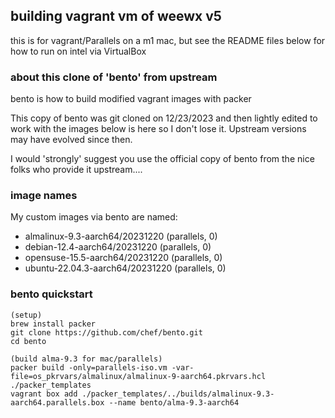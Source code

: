 
## building vagrant vm of weewx v5

this is for vagrant/Parallels on a m1 mac, but see the
README files below for how to run on intel via VirtualBox

### about this clone of 'bento' from upstream
bento is how to build modified vagrant images with packer

This copy of bento was git cloned on 12/23/2023 and then lightly
edited to work with the images below is here so I don't lose it.
Upstream versions may have evolved since then.

I would 'strongly' suggest you use the official copy of bento
from the nice folks who provide it upstream....

### image names

My custom images via bento are named:
   * almalinux-9.3-aarch64/20231220  (parallels, 0)
   * debian-12.4-aarch64/20231220    (parallels, 0)
   * opensuse-15.5-aarch64/20231220  (parallels, 0)
   * ubuntu-22.04.3-aarch64/20231220 (parallels, 0)

### bento quickstart

```
(setup)
brew install packer
git clone https://github.com/chef/bento.git
cd bento

(build alma-9.3 for mac/parallels)
packer build -only=parallels-iso.vm -var-file=os_pkrvars/almalinux/almalinux-9-aarch64.pkrvars.hcl ./packer_templates
vagrant box add ./packer_templates/../builds/almalinux-9.3-aarch64.parallels.box --name bento/alma-9.3-aarch64
```

